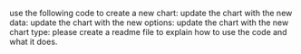 use the following code to create a new chart:
 update the chart with the new data:
 update the chart with the new options:
 update the chart with the new chart type:
 please create a readme file to explain how to use the code and what it does.
